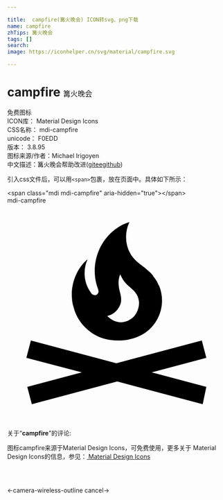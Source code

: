 ```yaml
---

title:  campfire(篝火晚会) ICON转svg、png下载
name: campfire
zhTips: 篝火晚会
tags: []
search: 
image: https://iconhelper.cn/svg/material/campfire.svg

---
```


# campfire  <small style="font-size: 60%;font-weight: 100">篝火晚会</small>


<div class="detail-page">
<p>
<span><span class="badge-success badge">免费图标</span> </span>
<br/>
<span>
ICON库：
<span class="badge-secondary badge">Material Design Icons</span> 
</span>
<br/>
<span>
CSS名称：
<span class="badge-secondary badge">mdi-campfire</span> 
</span>
<br/>
<span>
unicode：
<span class="badge-secondary badge">F0EDD</span> 
<copy-btn content='F0EDD' btn-title=""></copy-btn>
<copy-btn :content='String.fromCodePoint(parseInt("F0EDD", 16))' btn-title="复制U"></copy-btn>
</span>
<br/>
<span>
版本：
<span class="badge-secondary badge">3.8.95</span> 
</span>
<br/>
<span>图标来源/作者：<span class="badge-light badge">Michael Irigoyen</span></span> 
<br/>
<span class="zh-detail">中文描述：<span class="badge-primary badge">篝火晚会</span><span class="help-link"><span>帮助改进</span>(<a href="https://gitee.com/liuwave/icon-helper/edit/master/json/material/campfire.json" target="_blank" rel="noopener noreferrer">gitee</a><a href="https://github.com/liuwave/icon-helper/edit/master/json/material/campfire.json" target="_blank" rel="noopener noreferrer">github</a></span>)</span><br/>
</p>
</div>
<div class="alert alert-dark">
  <i class="mdi mdi-campfire mdi-48px"></i>
  <i class="mdi mdi-campfire mdi-36px"></i>
  <i class="mdi mdi-campfire mdi-24px"></i>
  <i class="mdi mdi-campfire mdi-18px"></i>
</div>
<div>
  <p>引入css文件后，可以用<code>&lt;span&gt;</code>包裹，放在页面中。具体如下所示：    
  </p>
  <div class="alert alert-primary" style="font-size: 14px">
    &lt;span class="mdi mdi-campfire" aria-hidden="true"&gt;&lt;/span&gt;
    <copy-btn content='<span class="mdi mdi-campfire" aria-hidden="true"></span>'></copy-btn>
  </div>
  <div class="alert alert-secondary">
    <i class="mdi mdi-campfire"
    style="font-size: 24px"
    aria-hidden="true"></i> mdi-campfire
    <copy-btn content="mdi-campfire" btn-title="复制图标名称"></copy-btn>
  </div>
</div>
<div id="svg" class="svg-wrap">
<svg xmlns="http://www.w3.org/2000/svg" viewBox="0 0 24 24"><path d="M15.9,18.5L21.9,20.1L21.5,22L12.1,19.5L2.7,22L2.2,20.1L8.2,18.5L2.1,16.9L2.6,15L12,17.5L21.4,15L21.9,16.9L15.9,18.5M16.07,7.92C15.91,7.7 15.71,7.5 15.5,7.33C15.05,6.9 14.5,6.59 14.06,6.13C13,5.08 12.79,3.34 13.44,2C12.79,2.17 12.18,2.54 11.67,2.95C9.84,4.46 9.11,7.1 10,9.38C10,9.45 10.04,9.53 10.04,9.62C10.04,9.78 9.93,9.92 9.79,10C9.63,10.05 9.46,10 9.33,9.9C9.28,9.86 9.25,9.82 9.22,9.77C8.42,8.74 8.29,7.26 8.84,6.07C7.65,7.06 7,8.72 7.11,10.29C7.13,10.65 7.18,11 7.3,11.36C7.41,11.8 7.59,12.23 7.82,12.61C8.57,13.86 9.9,14.76 11.32,14.94C12.84,15.14 14.46,14.85 15.63,13.79C16.93,12.59 17.4,10.67 16.71,9L16.61,8.83C16.47,8.5 16.28,8.2 16.04,7.93L16.07,7.92M13.83,12.47C13.63,12.65 13.31,12.83 13.05,12.91C12.26,13.19 11.46,12.79 11,12.31C11.84,12.11 12.34,11.47 12.5,10.83C12.61,10.25 12.39,9.78 12.29,9.22C12.21,8.69 12.22,8.23 12.42,7.73C12.55,8 12.69,8.28 12.86,8.5C13.41,9.22 14.27,9.54 14.45,10.5C14.47,10.63 14.5,10.72 14.5,10.83C14.5,11.43 14.26,12.07 13.82,12.47" /></svg>
</div>
<detail full-name='mdi-campfire'></detail>
<div class="icon-detail__container">
<p>关于“<b>campfire</b>”的评论:</p>
</div>
<Vssue title="关于“campfire”的评论" />    
<div><p>图标campfire来源于Material Design Icons，可免费使用，更多关于 Material Design Icons的信息，参见：<a target="_blank" href="https://iconhelper.cn/material.html"> Material Design Icons</a>
</p></div>

<div style="padding:2rem 0 " class="page-nav"><p class="inner"><span class="prev">←<router-link to="/icon/camera-wireless-outline.html">camera-wireless-outline</router-link></span> <span class="next"><router-link to="/icon/cancel.html">cancel</router-link>→</span></p></div>

